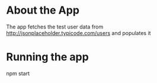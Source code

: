 # About the App
The app fetches the test user data from http://jsonplaceholder.typicode.com/users and populates it

# Running the app 
npm start
